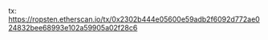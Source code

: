 tx: https://ropsten.etherscan.io/tx/0x2302b444e05600e59adb2f6092d772ae024832bee68993e102a59905a02f28c6
